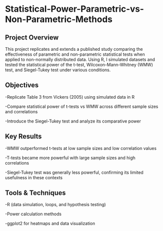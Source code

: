 # Statistical-Power-Parametric-vs-Non-Parametric-Methods

## Project Overview

This project replicates and extends a published study comparing the effectiveness of parametric and non-parametric statistical tests when applied to non-normally distributed data. Using R, I simulated datasets and tested the statistical power of the t-test, Wilcoxon-Mann-Whitney (WMW) test, and Siegel-Tukey test under various conditions.

## Objectives

-Replicate Table 3 from Vickers (2005) using simulated data in R

-Compare statistical power of t-tests vs WMW across different sample sizes and correlations

-Introduce the Siegel-Tukey test and analyze its comparative power

## Key Results

-WMW outperformed t-tests at low sample sizes and low correlation values

-T-tests became more powerful with large sample sizes and high correlations

-Siegel-Tukey test was generally less powerful, confirming its limited usefulness in these contexts

## Tools & Techniques

-R (data simulation, loops, and hypothesis testing)

-Power calculation methods

-ggplot2 for heatmaps and data visualization
